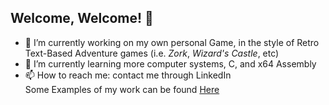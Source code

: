 ## Welcome, Welcome! 👋  
- 🔭 I’m currently working on my own personal Game, in the style of Retro Text-Based Adventure games (i.e. *Zork*, *Wizard's Castle*, etc)  
- 🌱 I’m currently learning more computer systems, C, and x64 Assembly  
- 📫 How to reach me: contact me through LinkedIn  
Some Examples of my work can be found [Here](https://github.com/joshuaLCary/joshuaLCary/blob/main/guide.md)
<!--
**joshuaLCary/joshuaLCary** is a ✨ _special_ ✨ repository because its `README.md` (this file) appears on your GitHub profile.

Here are some ideas to get you started:

- 🔭 I’m currently working on ...
- 🌱 I’m currently learning ...
- 👯 I’m looking to collaborate on ...
- 🤔 I’m looking for help with ...
- 💬 Ask me about ...
- 📫 How to reach me: ...
- 😄 Pronouns: ...
- ⚡ Fun fact: ...
-->
